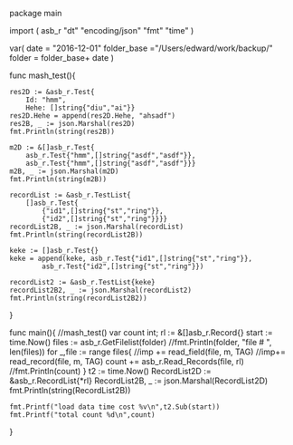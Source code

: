 package main

import (
	asb_r "dt"
	"encoding/json"
	"fmt"
	"time"
)

var(
	date = "2016-12-01"
	folder_base ="/Users/edward/work/backup/"
	folder = folder_base+ date
)

func mash_test(){

	res2D := &asb_r.Test{
		Id: "hmm",
		Hehe: []string{"diu","ai"}}
	res2D.Hehe = append(res2D.Hehe, "ahsadf")
	res2B, _ := json.Marshal(res2D)
	fmt.Println(string(res2B))

	m2D := &[]asb_r.Test{
		asb_r.Test{"hmm",[]string{"asdf","asdf"}}, 
		asb_r.Test{"hmm",[]string{"asdf","asdf"}}}
	m2B, _ := json.Marshal(m2D)
	fmt.Println(string(m2B))

	recordList := &asb_r.TestList{
		[]asb_r.Test{ 
			{"id1",[]string{"st","ring"}}, 
			{"id2",[]string{"st","ring"}}}}
	recordList2B, _ := json.Marshal(recordList)
	fmt.Println(string(recordList2B))

	keke := []asb_r.Test{}
	keke = append(keke, asb_r.Test{"id1",[]string{"st","ring"}}, 
			asb_r.Test{"id2",[]string{"st","ring"}})

	recordList2 := &asb_r.TestList{keke}
	recordList2B2, _ := json.Marshal(recordList2)
	fmt.Println(string(recordList2B2))
}

func main(){
	//mash_test()
	var count int;
	rl := &[]asb_r.Record{}
	start := time.Now()
	files := asb_r.GetFilelist(folder)
	//fmt.Println(folder, "file # ", len(files))
	for _,file := range files{
		//imp +=  read_field(file, m, TAG)
		//imp+= read_record(file, m, TAG)
		count += asb_r.Read_Records(file, rl)
		//fmt.Println(count)
 	}
 	t2 := time.Now()
    RecordList2D := &asb_r.RecordList{*rl}
	RecordList2B, _ := json.Marshal(RecordList2D)
	fmt.Println(string(RecordList2B))


    fmt.Printf("load data time cost %v\n",t2.Sub(start)) 
    fmt.Printf("total count %d\n",count) 
}
